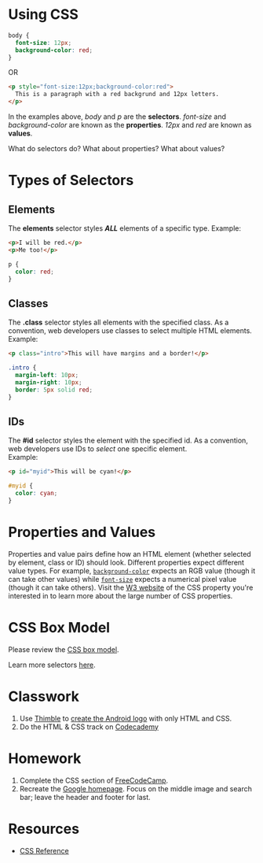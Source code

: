 # Using CSS
```css
body {
  font-size: 12px;
  background-color: red;
}
```
OR

```html
<p style="font-size:12px;background-color:red">
  This is a paragraph with a red backgrund and 12px letters.
</p>
```

In the examples above, *body* and *p* are the **selectors**.
*font-size* and *background-color* are known as the **properties**.
*12px* and *red* are known as **values**.

What do selectors do? What about properties? What about values?

# Types of Selectors

## Elements
The **elements** selector styles ***ALL*** elements of a specific type.
Example:

```html
<p>I will be red.</p>
<p>Me too!</p>
```

```css
p {
  color: red;
}
```

## Classes
The **.class** selector styles all elements with the specified class.  As a convention, web developers use classes to select multiple HTML elements.  
Example:
```html
<p class="intro">This will have margins and a border!</p>
```

```css
.intro {
  margin-left: 10px;
  margin-right: 10px;
  border: 5px solid red;
}
```

## IDs
The **#id** selector styles the element with the specified id.  As a convention, web developers use IDs to *select* one specific element.  
Example:  
```html
<p id="myid">This will be cyan!</p>
```

```css
#myid {
  color: cyan;
}
```

# Properties and Values
Properties and value pairs define how an HTML element (whether selected by element, class or ID) should look.
Different properties expect different value types.  For example, [`background-color`](https://www.w3schools.com/cssref/pr_background-color.asp) expects an RGB value (though it can take other values)
while [`font-size`](https://www.w3schools.com/cssref/pr_font_font-size.asp) expects a numerical pixel value (though it can take others).
Visit the [W3 website](https://www.w3schools.com/cssref/default.asp) of the CSS property you're interested in to learn more about the large number of CSS properties.

# CSS Box Model
Please review the [CSS box model](https://www.w3schools.com/css/css_boxmodel.asp).

Learn more selectors [here](http://www.w3schools.com/cssref/css_selectors.asp).

# Classwork
1. Use [Thimble](https://thimble.mozilla.org/) to [create the Android logo](http://thecodeplayer.com/walkthrough/css3-android-logo) with only HTML and CSS.
2. Do the HTML & CSS track on [Codecademy](https://www.codecademy.com/)

# Homework
1. Complete the CSS section of [FreeCodeCamp](http://www.freecodecamp.com/).
2. Recreate the [Google homepage](https://www.google.com/).  Focus on the middle image and search bar; leave the header and footer for last.

# Resources
* [CSS Reference](http://www.w3schools.com/cssref/default.asp)
